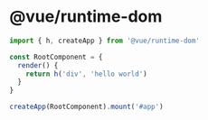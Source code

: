 # @vue/runtime-dom

``` js
import { h, createApp } from '@vue/runtime-dom'

const RootComponent = {
  render() {
    return h('div', 'hello world')
  }
}

createApp(RootComponent).mount('#app')
```
